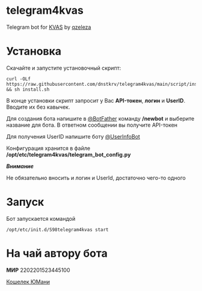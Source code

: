 # telegram4kvas
Telegram bot for [KVAS](https://github.com/qzeleza/kvas) by [qzeleza](https://github.com/qzeleza)

# Установка
Скачайте и запустите установочный скрипт:
```
curl -OLf https://raw.githubusercontent.com/dnstkrv/telegram4kvas/main/script/install.sh && sh install.sh
```
В конце установки скрипт запросит у Вас **API-токен**, **логин** и **UserID**. Вводите их без кавычек.

Для создания бота напишите в [@BotFather](https://t.me/BotFather) команду **/newbot** и выберите название для бота. В ответном сообщении вы получите API-токен

Для получения UserID напишите боту [@UserInfoBot](https://t.me/userinfobot)

Конфигурация хранится в файле **/opt/etc/telegram4kvas/telegram_bot_config.py**

***Внимание***

Не обязательно вносить и логин и UserId, достаточно чего-то одного


# Запуск
Бот запускается командой 
```
/opt/etc/init.d/S98telegram4kvas start
```
# На чай автору бота

**МИР** 2202201523445100

[Кошелек ЮМани](https://yoomoney.ru/to/410013576101136) 

